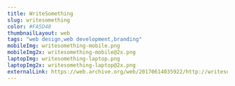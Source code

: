 ```yaml
---
title: WriteSomething
slug: writesomething
color: #FA5D48
thumbnailLayout: web
tags: "web design,web development,branding"
mobileImg: writesomething-mobile.png
mobileImg2x: writesomething-mobile@2x.png
laptopImg: writesomething-laptop.png
laptopImg2x: writesomething-laptop@2x.png
externalLink: https://web.archive.org/web/20170614035922/http://writesomething.org/
---
```

